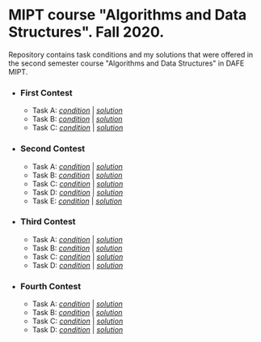 # MIPT course "Algorithms and Data Structures". Fall 2020.

Repository contains task conditions and my solutions that were offered in the second semester course "Algorithms and Data Structures" in DAFE MIPT. 


+ ### First Contest
  + Task A: [*condition*](https://github.com/grgera/Algorithms-and-Data-Structures/blob/main/First%20Contest/Tasks/task_a.txt) | [*solution*](https://github.com/grgera/Algorithms-and-Data-Structures/blob/main/First%20Contest/Solutions/task_a.cpp)
  + Task B: [*condition*](https://github.com/grgera/Algorithms-and-Data-Structures/blob/main/First%20Contest/Tasks/task_b.txt) | [*solution*](https://github.com/grgera/Algorithms-and-Data-Structures/blob/main/First%20Contest/Solutions/task_b.cpp)
  + Task C: [*condition*](https://github.com/grgera/Algorithms-and-Data-Structures/blob/main/First%20Contest/Tasks/task_c.txt) | [*solution*](https://github.com/grgera/Algorithms-and-Data-Structures/blob/main/First%20Contest/Solutions/task_c.cpp)

+ ### Second Contest
  + Task A: [*condition*](https://github.com/grgera/Algorithms-and-Data-Structures/blob/main/Second%20Contest/Tasks/task_a.txt) | [*solution*](https://github.com/grgera/Algorithms-and-Data-Structures/blob/main/Second%20Contest/Solutions/task_a.cpp)
  + Task B: [*condition*](https://github.com/grgera/Algorithms-and-Data-Structures/blob/main/Second%20Contest/Tasks/task_b.txt) | [*solution*](https://github.com/grgera/Algorithms-and-Data-Structures/blob/main/Second%20Contest/Solutions/task_b.cpp)
  + Task C: [*condition*](https://github.com/grgera/Algorithms-and-Data-Structures/blob/main/Second%20Contest/Tasks/task_c.txt) | [*solution*](https://github.com/grgera/Algorithms-and-Data-Structures/blob/main/Second%20Contest/Solutions/task_c.cpp)
  + Task D: [*condition*](https://github.com/grgera/Algorithms-and-Data-Structures/blob/main/Second%20Contest/Tasks/task_d.txt) | [*solution*](https://github.com/grgera/Algorithms-and-Data-Structures/blob/main/Second%20Contest/Solutions/task_d.cpp)
  + Task E: [*condition*](https://github.com/grgera/Algorithms-and-Data-Structures/blob/main/Second%20Contest/Tasks/task_e.txt) | [*solution*](https://github.com/grgera/Algorithms-and-Data-Structures/blob/main/Second%20Contest/Solutions/task_e.cpp)

+ ### Third Contest
  + Task A: [*condition*](https://github.com/grgera/Algorithms-and-Data-Structures/blob/main/Third%20Contest/Tasks/task_a.txt) | [*solution*](https://github.com/grgera/Algorithms-and-Data-Structures/blob/main/Third%20Contest/Solutions/task_a.cpp)
  + Task B: [*condition*](https://github.com/grgera/Algorithms-and-Data-Structures/blob/main/Third%20Contest/Tasks/task_b.txt) | [*solution*](https://github.com/grgera/Algorithms-and-Data-Structures/blob/main/Third%20Contest/Solutions/task_b.cpp)
  + Task C: [*condition*](https://github.com/grgera/Algorithms-and-Data-Structures/blob/main/Third%20Contest/Tasks/task_c.txt) | [*solution*](https://github.com/grgera/Algorithms-and-Data-Structures/blob/main/Third%20Contest/Solutions/task_c.cpp)
  + Task D: [*condition*](https://github.com/grgera/Algorithms-and-Data-Structures/blob/main/Third%20Contest/Tasks/task_d.txt) | [*solution*](https://github.com/grgera/Algorithms-and-Data-Structures/blob/main/Third%20Contest/Solutions/task_d.cpp)

+ ### Fourth Contest
  + Task A: [*condition*](https://github.com/grgera/Algorithms-and-Data-Structures/blob/main/Fourth%20Contest/Tasks/task_a.txt) | [*solution*](https://github.com/grgera/Algorithms-and-Data-Structures/blob/main/Fourth%20Contest/Solutions/task_a.cpp)
  + Task B: [*condition*](https://github.com/grgera/Algorithms-and-Data-Structures/blob/main/Fourth%20Contest/Tasks/task_b.txt) | [*solution*](https://github.com/grgera/Algorithms-and-Data-Structures/blob/main/Fourth%20Contest/Solutions/task_b.cpp)
  + Task C: [*condition*](https://github.com/grgera/Algorithms-and-Data-Structures/blob/main/Fourth%20Contest/Tasks/task_c.txt) | [*solution*](https://github.com/grgera/Algorithms-and-Data-Structures/blob/main/Fourth%20Contest/Solutions/task_c.cpp)
  + Task D: [*condition*](https://github.com/grgera/Algorithms-and-Data-Structures/blob/main/Fourth%20Contest/Tasks/task_d.txt) | [*solution*](https://github.com/grgera/Algorithms-and-Data-Structures/blob/main/Fourth%20Contest/Solutions/task_d.cpp)